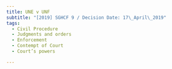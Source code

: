 ```yaml
---
title: UNE v UNF
subtitle: "[2019] SGHCF 9 / Decision Date: 17\_April\_2019"
tags:
  - Civil Procedure
  - Judgments and orders
  - Enforcement
  - Contempt of Court
  - Court’s powers

---
```

